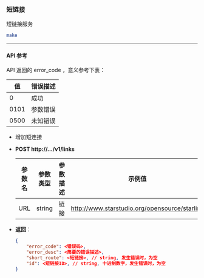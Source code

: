 ### 短链接

短链接服务



```bash
make
```

---

#### API 参考

API 返回的 error_code ，意义参考下表：

| 值   | 错误描述 |
| ---- | -------- |
| 0    | 成功     |
| 0101 | 参数错误 |
| 0500 | 未知错误 |





-  增加短连接

  - **POST  http://.../v1/links**

    | 参数名 | 参数类型 | 参数描述 | 示例值                                        |
    | ------ | -------- | -------- | --------------------------------------------- |
    | URL    | string   | 链接     | http://www.starstudio.org/opensource/starlink |

  - **返回**：

    ```JSON
    {
        "error_code": <错误码>,
        "error_desc": <简要的错误描述>,
        "short_route": <短链接>, // string, 发生错误时，为空
        "id": <短链接ID>, // string, 十进制数字，发生错误时，为空
    }
    ```

